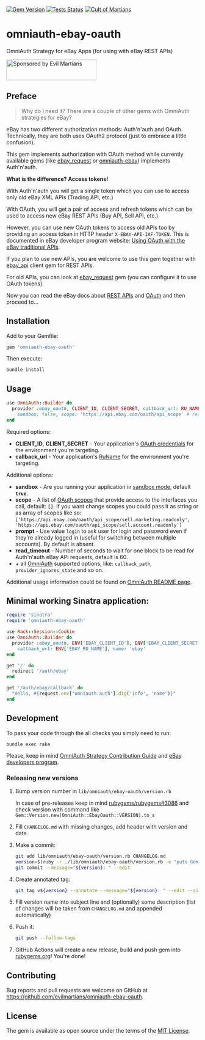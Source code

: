 [![Gem Version](https://badge.fury.io/rb/omniauth-ebay-oauth.svg)](https://badge.fury.io/rb/omniauth-ebay-oauth)
[![Tests Status](https://github.com/evilmartians/omniauth-ebay-oauth/actions/workflows/test.yml/badge.svg)](https://github.com/evilmartians/omniauth-ebay-oauth/actions)
[![Cult of Martians](http://cultofmartians.com/assets/badges/badge.svg)](http://cultofmartians.com/tasks/ebay-oauth-signin.html)

# omniauth-ebay-oauth

OmniAuth Strategy for eBay Apps (for using with eBay REST APIs)

<a href="https://evilmartians.com/?utm_source=omniauth-ebay-oauth&utm_campaign=project_page">
<img src="https://evilmartians.com/badges/sponsored-by-evil-martians.svg" alt="Sponsored by Evil Martians" width="236" height="54">
</a>

## Preface

> Why do I need it? There are a couple of other gems with OmniAuth strategies for eBay?

eBay has two different authorization methods: Auth'n'auth and OAuth. Technically, they are both uses OAuth2 protocol (just to embrace a little confusion).

This gem implements authorization with OAuth method while currently available gems (like [ebay_request](https://github.com/gzigzigzeo/ebay_request) or [omniauth-ebay](https://github.com/TheGiftsProject/omniauth-ebay)) implements Auth'n'auth.

__What is the difference? Access tokens!__

With Auth'n'auth you will get a single token which you can use to access only old eBay XML APIs (Trading API, etc.)

With OAuth, you will get a pair of access and refresh tokens which can be used to access new eBay REST APIs (Buy API, Sell API, etc.)

However, you can use new OAuth tokens to access old APIs too by providing an access token in HTTP header `X-EBAY-API-IAF-TOKEN`. This is documented in eBay developer program website: [Using OAuth with the eBay traditional APIs](https://developer.ebay.com/api-docs/static/oauth-trad-apis.html#Implemen).

If you plan to use new APIs, you are welcome to use this gem together with [ebay_api](https://github.com/nepalez/ebay_api) client gem for REST APIs.

For old APIs, you can look at [ebay_request](https://github.com/gzigzigzeo/ebay_request) gem (you can configure it to use OAuth tokens).

Now you can read the eBay docs about [REST APIs](https://developer.ebay.com/api-docs/static/ebay-rest-landing.html) and [OAuth](https://developer.ebay.com/api-docs/static/oauth-quick-ref-user-tokens.html) and then proceed to…


## Installation

Add to your Gemfile:

```ruby
gem 'omniauth-ebay-oauth'
```

Then execute:

```sh
bundle install
```


## Usage

```ruby
use OmniAuth::Builder do
  provider :ebay_oauth, CLIENT_ID, CLIENT_SECRET, callback_url: RU_NAME,
    sandbox: false, scope: 'https://api.ebay.com/oauth/api_scope' # redefining additional default options
end
```

Required options:
  - __CLIENT_ID__, __CLIENT_SECRET__ - Your application's [OAuth credentials](<https://developer.ebay.com/api-docs/static/oauth-credentials.html>) for the environment you're targeting.
  - __callback_url__  - Your application's [RuName](<https://developer.ebay.com/api-docs/static/oauth-runame.html>) for the environment you're targeting.

Additional options:
  - __sandbox__ - Are you running your application in [sandbox mode](<https://developer.ebay.com/api-docs/static/sandbox-landing.html>), default __`true`__.
  - __scope__ - A list of [OAuth scopes](<https://developer.ebay.com/api-docs/static/oauth-details.html#scopes>) that provide access to the interfaces you call, default: __`[]`__. If you want change scopes you could pass it as string or as array of scopes like so: `['https://api.ebay.com/oauth/api_scope/sell.marketing.readonly', 'https://api.ebay.com/oauth/api_scope/sell.account.readonly']`
  - __prompt__ - Use value `login` to ask user for login and password even if they're already logged in (useful for switching between multiple accounts). By default is absent.
  - __read_timeout__ - Number of seconds to wait for one block to be read for Auth'n'auth eBay API requests, default is 60.
  - \+ all [OmniAuth](<https://github.com/omniauth/omniauth>) supported options, like: `callback_path`, `provider_ignores_state` and so on.

Additional usage information could be found on [OmniAuth README page](<https://github.com/omniauth/omniauth#integrating-omniauth-into-your-application>).


## Minimal working Sinatra application:

```ruby
require 'sinatra'
require 'omniauth-ebay-oauth'

use Rack::Session::Cookie
use OmniAuth::Builder do
  provider :ebay_oauth, ENV['EBAY_CLIENT_ID'], ENV['EBAY_CLIENT_SECRET'],
    callback_url: ENV['EBAY_RU_NAME'], name: 'ebay'
end

get '/' do
  redirect '/auth/ebay'
end

get '/auth/ebay/callback' do
  "Hello, #{request.env['omniauth.auth'].dig('info', 'name')}"
end
```


## Development

To pass your code through the all checks you simply need to run:

```
bundle exec rake
```

Please, keep in mind [OmniAuth Strategy Contribution Guide](<https://github.com/omniauth/omniauth/wiki/Strategy-Contribution-Guide>) and [eBay developers program](<https://developer.ebay.com/api-docs/static/oauth-tokens.html>).

### Releasing new versions

1. Bump version number in `lib/omniauth/ebay-oauth/version.rb`

   In case of pre-releases keep in mind [rubygems/rubygems#3086](https://github.com/rubygems/rubygems/issues/3086) and check version with command like `Gem::Version.new(OmniAuth::EbayOauth::VERSION).to_s`

2. Fill `CHANGELOG.md` with missing changes, add header with version and date.

3. Make a commit:

   ```sh
   git add lib/omniauth/ebay-oauth/version.rb CHANGELOG.md
   version=$(ruby -r ./lib/omniauth/ebay-oauth/version.rb -e "puts Gem::Version.new(OmniAuth::EbayOauth::VERSION)")
   git commit --message="${version}: " --edit
   ```

4. Create annotated tag:

   ```sh
   git tag v${version} --annotate --message="${version}: " --edit --sign
   ```

5. Fill version name into subject line and (optionally) some description (list of changes will be taken from `CHANGELOG.md` and appended automatically)

6. Push it:

   ```sh
   git push --follow-tags
   ```

7. GitHub Actions will create a new release, build and push gem into [rubygems.org](https://rubygems.org)! You're done!

## Contributing

Bug reports and pull requests are welcome on GitHub at https://github.com/evilmartians/omniauth-ebay-oauth.


## License

The gem is available as open source under the terms of the [MIT License](http://opensource.org/licenses/MIT).
